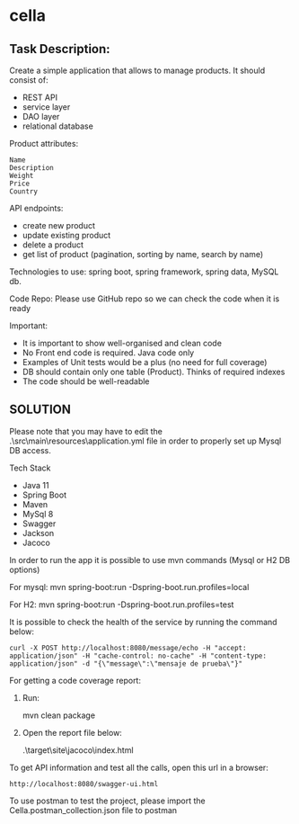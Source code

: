 # cella

Task Description:
---------------------
Create a simple application that allows to manage products.
It should consist of:

- REST API
- service layer
- DAO layer
- relational database

Product attributes:

    Name
    Description
    Weight
    Price
    Country


API endpoints:
- create new product
- update existing product
- delete a product
- get list of product (pagination, sorting by name, search by name)

Technologies to use: spring boot, spring framework, spring data, MySQL db.

Code Repo: Please use GitHub repo so we can check the code when it is ready

Important:
- It is important to show well-organised and clean code
- No Front end code is required. Java code only
- Examples of Unit tests would be a plus (no need for full coverage)
- DB should contain only one table (Product). Thinks of required indexes
- The code should be well-readable



SOLUTION
---------------------

Please note that you may have to edit the .\src\main\resources\application.yml file in order
to properly set up Mysql DB access.

Tech Stack
- Java 11
- Spring Boot
- Maven
- MySql 8
- Swagger
- Jackson
- Jacoco

In order to run the app it is possible to use mvn commands (Mysql or H2 DB options)
   
For mysql:
    mvn spring-boot:run -Dspring-boot.run.profiles=local

For H2:
    mvn spring-boot:run -Dspring-boot.run.profiles=test

It is possible to check the health of the service by running the command below:

    curl -X POST http://localhost:8080/message/echo -H "accept: application/json" -H "cache-control: no-cache" -H "content-type: application/json" -d "{\"message\":\"mensaje de prueba\"}"

For getting a code coverage report:

1) Run:

   mvn clean package

2) Open the report file below:

   .\target\site\jacoco\index.html

To get API information and test all the calls, open this url in a browser:

    http://localhost:8080/swagger-ui.html

To use postman to test the project, please import the Cella.postman_collection.json file to postman

